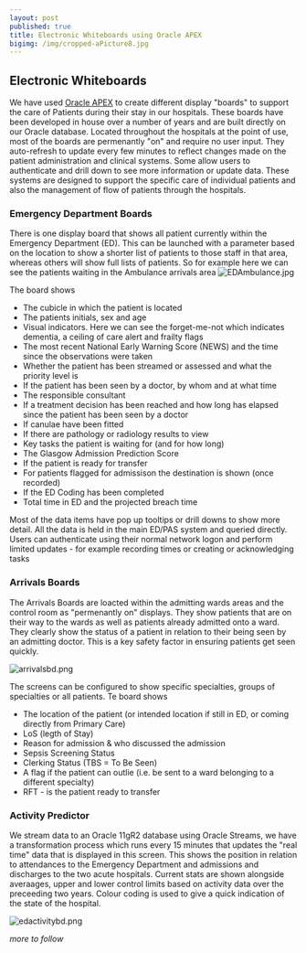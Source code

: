 ```yaml
---
layout: post
published: true
title: Electronic Whiteboards using Oracle APEX
bigimg: /img/cropped-aPicture8.jpg
---
```


## Electronic Whiteboards

We have used [Oracle APEX](https://apex.oracle.com/) to create different display "boards" to support the care of Patients during their stay in our hospitals. These boards have been developed in house over a number of years and are built directly on our Oracle database.
Located throughout the hospitals at the point of use, most of the boards are permenantly "on" and require no user input. They auto-refresh to update every few minutes to reflect changes made on the patient administration and clinical systems. Some allow users to authenticate and drill down to see more information or update data.
These systems are designed to support the specific care of individual patients and also the management of flow of patients through the hospitals.

### Emergency Department Boards

There is one display board that shows all patient currently within the Emergency Department (ED). This can be launched with a parameter based on the location to show a shorter list of patients to those staff in that area, whereas others will show full lists of patients.
So for example here we can see the patients waiting in the Ambulance arrivals area
![EDAmbulance.jpg]({{site.baseurl}}/img/EDAmbulance.jpg)

The board shows
- The cubicle in which the patient is located
- The patients initials, sex and age
- Visual indicators. Here we can see the forget-me-not which indicates dementia, a ceiling of care alert and frailty flags
- The most recent National Early Warning Score (NEWS) and the time since the observations were taken
- Whether the patient has been streamed or assessed and what the priority level is
- If the patient has been seen by a doctor, by whom and at what time
- The responsible consultant
- If a treatment decision has been reached and how long has elapsed since the patient has been seen by a doctor 
- If canulae have been fitted
- If there are pathology or radiology results to view
- Key tasks the patient is waiting for (and for how long)
- The Glasgow Admission Prediction Score
- If the patient is ready for transfer
- For patients flagged for admissison the destination is shown (once recorded)
- If the ED Coding has been completed
- Total time in ED and the projected breach time

Most of the data items have pop up tooltips or drill downs to show more detail. All the data is held in the main ED/PAS system and queried directly. Users can authenticate using their normal network logon and perform limited updates - for example recording times or creating or acknowledging tasks 

### Arrivals Boards

The Arrivals Boards are loacted within the admitting wards areas and the control room as "permenantly on" displays. They show patients that are on their way to the wards as well as patients already admitted onto a ward. They clearly show the status of a patient in relation to their being seen by an admitting doctor. This is a key safety factor in ensuring patients get seen quickly.

![arrivalsbd.png]({{site.baseurl}}/img/arrivalsbd.png)

The screens can be configured to show specific specialties, groups of specialties or all patients. 
Te board shows
- The location of the patient (or intended location if still in ED, or coming directly from Primary Care)
- LoS (legth of Stay)
- Reason for admission & who discussed the admission 
- Sepsis Screening Status
- Clerking Status (TBS = To Be Seen)
- A flag if the patient can outlie (i.e. be sent to a ward belonging to a different specialty)
- RFT - is the patient ready to transfer

### Activity Predictor

We stream data to an Oracle 11gR2 database using Oracle Streams, we have a transformation process which runs every 15 minutes that updates the "real time" data that is displayed in this screen. This shows the position in relation to attendances to the Emergency Department and admissions and discharges to the two acute hospitals.
Current stats are shown alongside averaages, upper and lower control limits based on activity data over the preceeding two years. Colour coding is used to give a quick indication of the state of the hospital.

![edactivitybd.png]({{site.baseurl}}/img/edactivitybd.png)


_more to follow_




